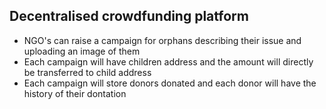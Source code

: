 ## Decentralised crowdfunding platform

- NGO's can raise a campaign for orphans describing their issue and uploading an image of them
- Each campaign will have children address and the amount will directly be transferred to child address
- Each campaign will store donors donated and each donor will have the history of their dontation
